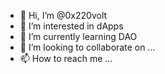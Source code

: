 - 👋 Hi, I’m @0x220volt 
- 👀 I’m interested in dApps 
- 🌱 I’m currently learning DAO
- 💞️ I’m looking to collaborate on ...
- 📫 How to reach me ... 
 
<!---
0x220volt/0x220volt is a ✨ special ✨ repository because its `README.md` (this file) appears on your GitHub profile.
You can click the Preview link to take a look at your changes.
--->
